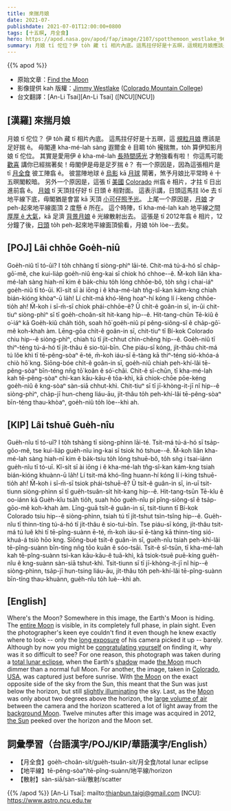 ```yaml
---
title: 來揣月娘
date: 2021-07-
publishdate: 2021-07-01T12:00:00+0800
tags: [十五暝, 月全食]
hero: https://apod.nasa.gov/apod/fap/image/2107/spotthemoon_westlake_960.jpg
summary: 月娘 tī 佗位？伊 to̍h 藏 tī 相片內底。這馬拄仔好是十五暝，這規粒月娘應該是足好揣 ê。
---
```


{{% apod %}}

- 原始文章：[Find the Moon](https://apod.nasa.gov/apod/ap210701.html)
- 影像提供 kah 版權：[Jimmy Westlake](http://www.jwestlake.com/) ([Colorado Mountain College](http://faculty.coloradomtn.edu/jwestlake/))
- 台文翻譯：[An-Li Tsai][An-Li Tsai] ([NCU][NCU])

## [漢羅] 來揣月娘
月娘 tī 佗位？
伊 to̍h 藏 tī 相片內底。
這馬拄仔好是十五暝，這 [規粒月娘][entire Moon] 應該是足好揣 ê。
毋閣連 kha-mé-lah sàng 遐爾金 ê 目睭 to̍h 攏揣無，to̍h 算伊知影月娘 tī 佗位。
其實是愛用伊 ê kha-mé-lah [長時間感光][long exposure] 才勉強看有啦！
你這馬可能 [歡喜][congratulating yourself] 講你已經揣著矣！毋閣伊是毋是足歹揣 ê？
有一个原因是，因為這張相片是 tī [月全食][total lunar eclipse] 彼工陣翕 ê。
彼當陣地球 ê [烏影][shadow] kā [月球][the Moon 1] 閘著，煞予月娘比平常時 ê 十五暝閣較暗。
另外一个原因是，這張 tī [美國][USA] [Colorado][Colorado] 州翕 ê 相片，才拄 tī 日出進前翕 ê。
[月娘][the Moon 2] tī 天頂拄仔好 tī 日頭 ê 相對面。
這表示講，日頭這馬拄 lŏe 去 tī 地平線下底，毋閣猶是會當 kā 天頂 [小可仔照予光][slightly illuminating]。
上尾一个原因是，[月娘][Moon] 才 peh-起來地平線面頂 2 度懸 ê 所在。
這个時陣，tī kha-mé-lah kah 地平線之間 [厚厚 ê 大氣][large volume of air]，kā 足濟 [背景月娘][background Moon] ê 光線散射出去。
這張是 tī 2012年翕 ê 相片，12 分鐘了後，[日頭][the Sun] to̍h peh-起來地平線面頂偷看，月娘 to̍h lòe--去矣。




## [POJ] Lâi chhōe Goe̍h-niû
Goe̍h-niû tī tó-ūi?
I to̍h chhàng tī siòng-phìⁿ lāi-té.
Chit-má tú-á-hó sī cha̍p-gō͘-mê, che kui-lia̍p goe̍h-niû èng-kai sī chiok hó chhoe--ê.
M̄-koh liân kha-mé-lah sàng hiah-nī kim ê ba̍k-chiu to̍h lóng chhōe-bô, to̍h sǹg i chai-iáⁿ goe̍h-niû tī tó-ūi.
Kî-si̍t sī ài iōng i ê kha-mé-lah tn̂g-sî-kan kám-kng chiah bián-kióng khòaⁿ-ū la̍h!
Lí chit-má khó-lêng hoaⁿ-hí kóng lí í-keng chhōe-tio̍h ah!
M̄-koh i sī-m̄-sī chiok phái-chhōe-ê?
Ū chi̍t-ê goân-in sī, in-ūi chit-tiuⁿ siòng-phìⁿ sī tī goe̍h-choân-si̍t hit-kang hip--ê.
Hit-tang-chūn Tē-kiû ê o͘-iáⁿ kā Goe̍h-kiû cha̍h tio̍h, soah hō͘ goe̍h-niû pí pêng-siông-sî ê cha̍p-gō͘-mê koh-khah àm.
Lēng-gōa chi̍t-ê goân-in sī, chit-tiuⁿ tī Bí-kok Colorado chiu hip--ê siòng-phìⁿ, chiah tú tī ji̍t-chhut chìn-chêng hip--ê.
Goe̍h-niû tī thiⁿ-téng tú-á-hó tī ji̍t-thâu ê sio-tùi-bīn.
Che piáu-sī kóng, ji̍t-thâu chit-má tú lŏe khì tī tē-pêng-sòaⁿ ē-té, m̄-koh iáu-sī ē-tàng kā thiⁿ-téng sió-khóa-á chiò hō͘ kng.
Siōng-bóe chi̍t-ê goân-in sī, goe̍h-niû chiah peh-khí-lâi tē-pêng-sòaⁿ bīn-téng nn̄g tō͘ koân ê só͘-chāi.
Chit-ê sî-chūn, tī kha-mé-lah kah tē-pêng-sòaⁿ chi-kan kāu-kāu-ê tōa-khì, kā chiok-chōe pōe-kéng goe̍h-niû ê kng-sòaⁿ sàn-siā chhut-khì.
Chit-tiuⁿ sī tī jī-khòng-it-jī nî hip--ê siòng-phìⁿ, cha̍p-jī hun-cheng liáu-āu, ji̍t-thâu to̍h peh-khí-lâi tē-pêng-sòaⁿ bīn-téng thau-khòaⁿ, goe̍h-niû to̍h lòe--khì ah.



## [KIP] Lâi tshuē Gue̍h-nîu
Gue̍h-nîu tī tó-uī?
I to̍h tshàng tī siòng-phìnn lāi-té.
Tsit-má tú-á-hó sī tsa̍p-gōo-mê, tse kui-lia̍p gue̍h-nîu ìng-kai sī tsiok hó tshue--ê.
M̄-koh liân kha-mé-lah sàng hiah-nī kim ê ba̍k-tsiu to̍h lóng tshuē-bô, to̍h sǹg i tsai-iánn gue̍h-nîu tī tó-uī.
Kî-si̍t sī ài iōng i ê kha-mé-lah tn̂g-sî-kan kám-kng tsiah bián-kióng khuànn-ū la̍h!
Lí tsit-má khó-lîng huann-hí kóng lí í-king tshuē-tio̍h ah!
M̄-koh i sī-m̄-sī tsiok phái-tshuē-ê?
Ū tsi̍t-ê guân-in sī, in-uī tsit-tiunn siòng-phìnn sī tī gue̍h-tsuân-si̍t hit-kang hip--ê.
Hit-tang-tsūn Tē-kîu ê oo-iánn kā Gue̍h-kîu tsa̍h tio̍h, suah hōo gue̍h-nîu pí pîng-siông-sî ê tsa̍p-gōo-mê koh-khah àm.
Līng-guā tsi̍t-ê guân-in sī, tsit-tiunn tī Bí-kok Colorado tsiu hip--ê siòng-phìnn, tsiah tú tī ji̍t-tshut tsìn-tsîng hip--ê.
Gue̍h-nîu tī thinn-tíng tú-á-hó tī ji̍t-thâu ê sio-tuì-bīn.
Tse piáu-sī kóng, ji̍t-thâu tsit-má tú luĕ khì tī tē-pîng-suànn ē-té, m̄-koh iáu-sī ē-tàng kā thinn-tíng sió-khuá-á tsiò hōo kng.
Siōng-bué tsi̍t-ê guân-in sī, gue̍h-nîu tsiah peh-khí-lâi tē-pîng-suànn bīn-tíng nn̄g tōo kuân ê sóo-tsāi.
Tsit-ê sî-tsūn, tī kha-mé-lah kah tē-pîng-suànn tsi-kan kāu-kāu-ê tuā-khì, kā tsiok-tsuē puē-kíng gue̍h-nîu ê kng-suànn sàn-siā tshut-khì.
Tsit-tiunn sī tī jī-khòng-it-jī nî hip--ê siòng-phìnn, tsa̍p-jī hun-tsing liáu-āu, ji̍t-thâu to̍h peh-khí-lâi tē-pîng-suànn bīn-tíng thau-khuànn, gue̍h-nîu to̍h luè--khì ah.



## [English]
Where's the Moon?
Somewhere in this image, the Earth's Moon is hiding.
The [entire Moon][entire Moon] is visible, in its completely full phase, in plain sight.
Even the photographer's keen eye couldn't find it even though he knew exactly where to look -- only the [long exposure][long exposure] of his camera picked it up -- barely.
Although by now you might be [congratulating yourself][congratulating yourself] on finding it, why was it so difficult to see?
For one reason, this photograph was taken during a [total lunar eclipse][total lunar eclipse], when the Earth's [shadow][shadow] made [the Moon][the Moon 1] much dimmer than a normal full Moon.
For another, the image, taken in [Colorado][Colorado], [USA][USA], was captured just before sunrise.
With [the Moon][the Moon 2] on the exact opposite side of the sky from the Sun, this meant that the Sun was just below the horizon, but still [slightly illuminating][slightly illuminating] the sky.
Last, as the [Moon][Moon] was only about two degrees above the horizon, the [large volume of air][large volume of air] between the camera and the horizon scattered a lot of light away from the [background Moon][background Moon].
Twelve minutes after this image was acquired in 2012, [the Sun][the Sun] peeked over the horizon and the Moon set.




## 詞彙學習（台語漢字/POJ/KIP/華語漢字/English）


- 【月全食】goe̍h-choân-si̍t/gue̍h-tsuân-si̍t/月全食/total lunar eclipse
- 【地平線】tē-pêng-sòaⁿ/tē-pîng-suànn/地平線/horizon
- 【散射】sàn-siā/sàn-siā/散射/scatter




{{% /apod %}}
[An-Li Tsai]: mailto:thianbun.taigi@gmail.com
[NCU]: https://www.astro.ncu.edu.tw



[entire Moon]:https://apod.nasa.gov/apod/fap/ap210222.html
[long exposure]:https://apod.nasa.gov/apod/fap/ap110717.html
[congratulating yourself]:https://static.onecms.io/wp-content/uploads/sites/20/2021/01/25/cat-birthday.jpg
[total lunar eclipse]:https://apod.nasa.gov/apod/fap/ap111214.html
[shadow]:https://apod.nasa.gov/apod/fap/ap111215.html
[the Moon 1]:https://solarsystem.nasa.gov/moons/earths-moon/overview/
[Colorado]:https://en.wikipedia.org/wiki/Colorado
[USA]:https://en.wikipedia.org/wiki/U.S._state
[the Moon 2]:https://apod.nasa.gov/apod/fap/ap171203.html
[slightly illuminating]:https://en.wikipedia.org/wiki/Twilight
[Moon]:https://apod.nasa.gov/apod/fap/ap180624.html
[large volume of air]:https://en.wikipedia.org/wiki/Air_mass_(astronomy)
[background Moon]:https://apod.nasa.gov/apod/fap/ap200322.html
[the Sun]:https://solarsystem.nasa.gov/solar-system/sun/overview/
